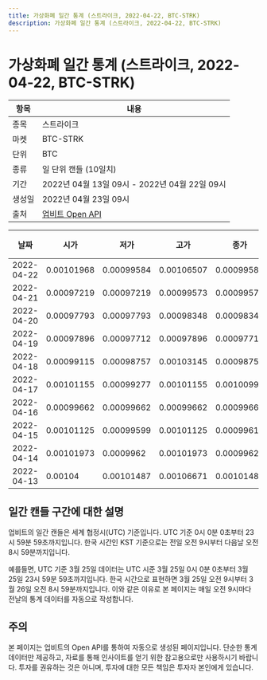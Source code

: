 ```yaml
---
title: 가상화폐 일간 통계 (스트라이크, 2022-04-22, BTC-STRK)
description: 가상화폐 일간 통계 (스트라이크, 2022-04-22, BTC-STRK)
---
```



가상화폐 일간 통계 (스트라이크, 2022-04-22, BTC-STRK)
===

|항목|내용|
|--|--|
|종목|스트라이크|
|마켓|BTC-STRK|
|단위|BTC|
|종류|일 단위 캔들 (10일치)|
|기간|2022년 04월 13일 09시 - 2022년 04월 22일 09시|
|생성일|2022년 04월 23일 09시|
|출처|[업비트 Open API](https://docs.upbit.com)|


|날짜|시가|저가|고가|종가|비고|
|--|--|--|--|--|--|
|2022-04-22|0.00101968|0.00099584|0.00106507|0.00099584|    |
|2022-04-21|0.00097219|0.00097219|0.00099573|0.00099573|    |
|2022-04-20|0.00097793|0.00097793|0.00098348|0.00098348|    |
|2022-04-19|0.00097896|0.00097712|0.00097896|0.00097712|    |
|2022-04-18|0.00099115|0.00098757|0.00103145|0.00098757|    |
|2022-04-17|0.00101155|0.00099277|0.00101155|0.0010099|    |
|2022-04-16|0.00099662|0.00099662|0.00099662|0.00099662|    |
|2022-04-15|0.00101125|0.00099599|0.00101125|0.00099614|    |
|2022-04-14|0.00101973|0.0009962|0.00101973|0.0009962|    |
|2022-04-13|0.00104|0.00101487|0.00106671|0.00101487|    |


일간 캔들 구간에 대한 설명
---


업비트의 일간 캔들은 세계 협정시(UTC) 기준입니다. 
UTC 기준 0시 0분 0초부터 23시 59분 59초까지입니다. 
한국 시간인 KST 기준으로는 전일 오전 9시부터 다음날 오전 8시 59분까지입니다. 


예를들면, UTC 기준 3월 25일 데이터는 UTC 시준 3월 25일 0시 0분 0초부터 3월 25일 23시 59분 59초까지입니다. 
한국 시간으로 표현하면 3월 25일 오전 9시부터 3월 26일 오전 8시 59분까지입니다. 
이와 같은 이유로 본 페이지는 매일 오전 9시마다 전날의 통계 데이터를 자동으로 작성합니다. 


주의
---


본 페이지는 업비트의 Open API를 통하여 자동으로 생성된 페이지입니다. 
단순한 통계 데이터만 제공하고, 자료를 통해 인사이트를 얻기 위한 참고용으로만 사용하시기 바랍니다. 
투자를 권유하는 것은 아니며, 투자에 대한 모든 책임은 투자자 본인에게 있습니다. 

